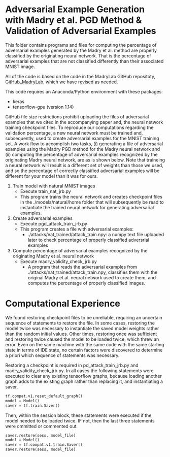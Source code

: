 # Adversarial Example Generation with Madry et al. PGD Method &  Validation of Adversarial Examples

This folder contains programs and files for computing the percentage of adversarial examples generated by 
the Madry et al. method are properly classified by the originating neural network.  That is the percentage 
of adversarial examples that are not classified differently than their associated MNIST image.

All of the code is based on the code in the MadryLab GitHub repositoty, 
[GitHub_MadryLab](https://github.com/MadryLab/mnist_challenge), which we have revised as needed.

This code requires an Anaconda/Python environment with these packages:
  - keras
  - tensorflow-gpu (version 1.14)

GitHub file size restrictions prohibit uploading the files of adversarial examples that we cited in the
accompanying paper and, the neural network training checkpoint files.  To reproduce our computations regarding 
the validation percentage, a new neural network must be trained and, subsequently, used to create adversarial 
examples for the MNIST training set.  A work flow to accomplish two tasks, 
(i) generating a file of adversarial examples using the Madry PGD method for the Madry neural network and 
(ii) computing the percentage of adversarial examples recognized by the originating Madry neural network,
are as is shown below. Note that traineing a neural network will result is a different set of weights than those 
we used, and so the percentage of correctly classified adversarial examples will be different for your model than 
it was for ours.

<!--- Caveat: It is a known problem with Tesnorflow 1.14 (possibly likely depending on your installation) that you will need to restart the Python interpreter from one step to another when they use Tensorflow to avoid an error in loading the model.  --->

<!--- 1. Download Madry checkpoint files
  - From the command line execute this statement: python fetch_model.py natural
  - This original Madry program will create a folder named models and place some checkpoint files within it
2. Create a file of adversarial examples that will be used during training
  - Execute the original Madry files pgd_attack.py
  - This creates a numpy file in the attacks/ folder with the name specified in the config.json file
3. Delete all files in the models/ subfolder
  - Training the neural network anew will create new checkpoint files that we will use.  --->
1. Train model with natural MNIST images
    - Execute train_nat_jrb.py
	- This program trains the neural network and creates checkpoint files in the ./models/natural/home folder that will subsequently be read to instantiate the trained neural network for generating adversarial examples.
2. Create adversarial examples
    - Execute pgd_attack_train_jrb.py
	- This program creates a file with adversarial examples:
	    - ./attacks/nat_trained/attack_train.npy: a numpy text file uploaded later to check percentage of properly classified adversrial examples
		<!--- ./attacks/nat_trained/madry_adv_eg_nat_trained.csv: adversarial example data we used in our research where the first field is the ground truth of the MNIST image and the remaining 784 values are the adversarial example image data. --->
3. Compute percentage of adversarial examples recognized by the originating Madry et al. neural network
    - Execute madry_validity_check_jrb.py
      - A program that reads the adversarial examples from ./attacks/nat_trained/attack_train.npy, classifies them with the original Madry et al. neural network used to create them, and computes the percentage of properly classified images.
<!--- 	- Execute run_attack_jrb.py
	  - Code from Madry revised to evaluate the classification of the 60000 adversarial examples based on the MNIST training set, similarly to the code in the bullet above. --->

# Computational Experience

We found restoring checkpoint files to be unreliable, requiring an uncertain sequence of statements to restore the file.  In some cases, restoring 
the model twice was necessary to instantiate the saved model weights rather than the random initial values.  Other times, restoring once was sufficient and 
restoring twice caused the model to be loaded twice, which threw an error.  Even on the same machine with the same code with the same starting state in terms of
IDE state, no certain factors were discovered to determine a priori which sequence of statements was necessary.  

Restoring a checkpoint is required in pd_attack_train_jrb.py and madry_validity_check_jrb.py.  In all cases the following statements were executed to 
clear any existing tensorflow graphs, because loading another graph adds to the existing graph rather than replacing it, and instantiating a saver.

```python
tf.compat.v1.reset_default_graph()
model = Model()
saver = tf.train.Saver()
```

Then, within the session block, these statements were executed if the model needed to be loaded twice.  IF not, then the last three statements were ommitted or 
commented out.

```python
saver.restore(sess, model_file)
model = Model()
saver = tf.compat.v1.train.Saver()
saver.restore(sess, model_file)
```